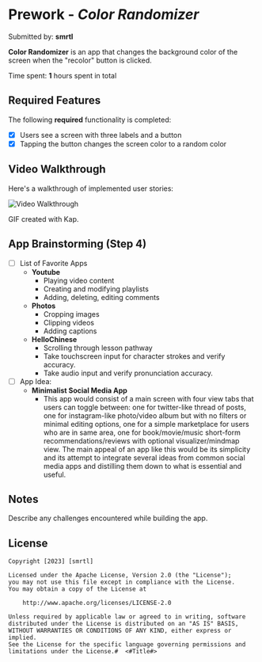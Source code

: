 # Prework - *Color Randomizer*

Submitted by: **smrtl**

**Color Randomizer** is an app that changes the background color of the screen when the "recolor" button is clicked.

Time spent: **1** hours spent in total

## Required Features

The following **required** functionality is completed:

- [X] Users see a screen with three labels and a button
- [X] Tapping the button changes the screen color to a random color
 
## Video Walkthrough

Here's a walkthrough of implemented user stories:

<img src='https://media.giphy.com/media/v1.Y2lkPTc5MGI3NjExNW1xdzdiYjB1aGxuYXo3bHZpeXc3aXFqdW5nMnFscnRjeXl1cTc3dCZlcD12MV9pbnRlcm5hbF9naWZfYnlfaWQmY3Q9Zw/b42o4zGDNY3ZB5IY3L/giphy.gif' title='Video Walkthrough' width='' alt='Video Walkthrough' />

<!-- Replace this with whatever GIF tool you used! -->
GIF created with Kap.
<!-- Recommended tools:
[Kap](https://getkap.co/) for macOS
[ScreenToGif](https://www.screentogif.com/) for Windows
[peek](https://github.com/phw/peek) for Linux. -->

## App Brainstorming (Step 4)
- [ ] List of Favorite Apps
    * **Youtube**
        * Playing video content
        * Creating and modifying playlists
        * Adding, deleting, editing comments
    * **Photos**
        * Cropping images
        * Clipping videos
        * Adding captions
    * **HelloChinese**
        * Scrolling through lesson pathway
        * Take touchscreen input for character strokes and verify accuracy.
        * Take audio input and verify pronunciation accuracy.
- [ ] App Idea:
    * **Minimalist Social Media App**
        * This app would consist of a main screen with four view tabs that users can toggle between: one for twitter-like thread of posts, one for instagram-like photo/video album but with no filters or minimal editing options, one for a simple marketplace for users who are in same area, one for book/movie/music short-form recommendations/reviews with optional visualizer/mindmap view. The main appeal of an app like this would be its simplicity and its attempt to integrate several ideas from common social media apps and distilling them down to what is essential and useful.

## Notes

Describe any challenges encountered while building the app.

## License

    Copyright [2023] [smrtl]

    Licensed under the Apache License, Version 2.0 (the "License");
    you may not use this file except in compliance with the License.
    You may obtain a copy of the License at

        http://www.apache.org/licenses/LICENSE-2.0

    Unless required by applicable law or agreed to in writing, software
    distributed under the License is distributed on an "AS IS" BASIS,
    WITHOUT WARRANTIES OR CONDITIONS OF ANY KIND, either express or implied.
    See the License for the specific language governing permissions and
    limitations under the License.#  <#Title#>

